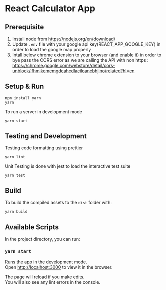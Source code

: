 # React Calculator App

## Prerequisite

1. Install node from https://nodejs.org/en/download/
2. Update `.env` file with your google api key(REACT_APP_GOOGLE_KEY) in order to load the google map properly
3. Intall below chrome extension to your browser (and enable it) in order to bye pass the CORS error as we are calling the API with non https :
https://chrome.google.com/webstore/detail/cors-unblock/lfhmikememgdcahcdlaciloancbhjino/related?hl=en

## Setup & Run
```
npm install yarn
yarn
```

To run a server in development mode

```
yarn start
```

## Testing and Development

Testing code formatting using prettier

```
yarn lint
```

Unit Testing is done with jest to load the interactive test suite

```
yarn test
```

## Build

To build the compiled assets to the `dist` folder with:

```
yarn build
```

## Available Scripts

In the project directory, you can run:

### `yarn start`

Runs the app in the development mode.\
Open [http://localhost:3000](http://localhost:3000) to view it in the browser.

The page will reload if you make edits.\
You will also see any lint errors in the console.
